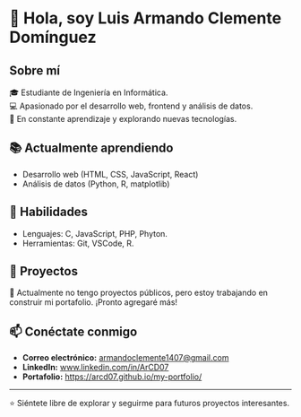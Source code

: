 # 👋 Hola, soy Luis Armando Clemente Domínguez

## Sobre mí
🎓 Estudiante de Ingeniería en Informática.  
💻 Apasionado por el desarrollo web, frontend y análisis de datos.  
🚀 En constante aprendizaje y explorando nuevas tecnologías.  

## 📚 Actualmente aprendiendo
- Desarrollo web (HTML, CSS, JavaScript, React)
- Análisis de datos (Python, R, matplotlib)

## 🔧 Habilidades
- Lenguajes: C, JavaScript, PHP, Phyton.
- Herramientas:  Git, VSCode, R.

## 📂 Proyectos
🔨 Actualmente no tengo proyectos públicos, pero estoy trabajando en construir mi portafolio. ¡Pronto agregaré más!

## 📫 Conéctate conmigo
- **Correo electrónico:** armandoclemente1407@gmail.com
- **LinkedIn:** www.linkedin.com/in/ArCD07
- **Portafolio:** https://arcd07.github.io/my-portfolio/

---

⭐️ Siéntete libre de explorar y seguirme para futuros proyectos interesantes.
